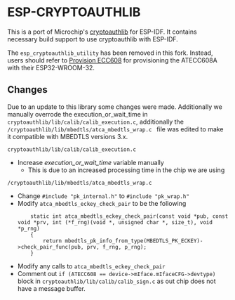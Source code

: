 # ESP-CRYPTOAUTHLIB

This is a port of Microchip's [cryptoauthlib](https://github.com/MicrochipTech/cryptoauthlib) for ESP-IDF. It contains necessary build support to use cryptoauthlib with ESP-IDF.

The  `esp_cryptoauthlib_utility` has been removed in this fork. Instead, users should refer to [Provision ECC608](https://github.com/PBearson/Provision-ECC608) for provisioning the ATECC608A with their ESP32-WROOM-32.

## Changes
Due to an update to this library some changes were made. Additionally we manually overrode the execution_or_wait_time in ``` cryptoauthlib/lib/calib/calib_execution.c ```, additionally the ```/cryptoauthlib/lib/mbedtls/atca_mbedtls_wrap.c ``` file was edited to make it compatible with MBEDTLS versions 3.x.

``` cryptoauthlib/lib/calib/calib_execution.c ```
* Increase *execution_or_wait_time* variable manually
  * This is due to an increased processing time in the chip we are using

```/cryptoauthlib/lib/mbedtls/atca_mbedtls_wrap.c ```
* Change ``` #include "pk_internal.h" ``` to ``` #include "pk_wrap.h" ```
* Modify ``` atca_mbedtls_eckey_check_pair ``` to be the following 
    ```
        static int atca_mbedtls_eckey_check_pair(const void *pub, const void *prv, int (*f_rng)(void *, unsigned char *, size_t), void *p_rng)
        {
            return mbedtls_pk_info_from_type(MBEDTLS_PK_ECKEY)->check_pair_func(pub, prv, f_rng, p_rng);
        }
    ```
* Modify any calls to  ``` atca_mbedtls_eckey_check_pair ``` 
* Comment out ```if (ATECC608 == device->mIface.mIfaceCFG->devtype) ``` block in ``` cryptoauthlib/lib/calib/calib_sign.c ```  as out chip does not have a message buffer.